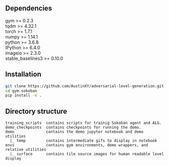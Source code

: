 ## Dependencies
gym >= 0.2.3<br>
tqdm >= 4.32.1<br>
torch >= 1.7.1<br>
numpy >= 1.14.1<br>
python >=  3.6.8<br>
IPython >= 6.4.0<br>
imageio >= 2.3.0<br>
stable_baselines3 >= 0.10.0<br>

## Installation
```bash
git clone https://github.com/AustinXY/adversarial-level-generation.git
cd gym-sokoban
pip install -e .
```

## Directory structure
```
training_scripts  contains scripts for trainig Sokoban agent and ALG.
demo_checkpoints  contains checkpoints for running the demo.
demo              contains the demo jupyter notebook and demo utilities
  |_ temp         contains intermediate gifs to display in notebook
envs              contains gym environments, demo wrappers, and relative utilities
  |_ surface      contains tile source images for human readable level display
```
